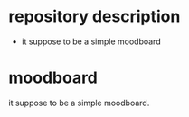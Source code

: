 repository description
======================

* it suppose to be a simple moodboard

moodboard
=========

it suppose to be a simple moodboard.
